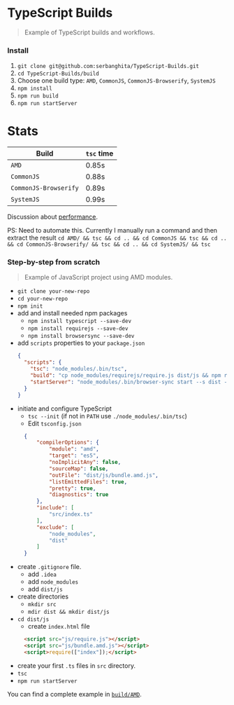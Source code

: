 # TypeScript Builds
> Example of TypeScript builds and workflows.

### Install

1. `git clone git@github.com:serbanghita/TypeScript-Builds.git`
1. `cd TypeScript-Builds/build`
1. Choose one build type: `AMD`, `CommonJS`, `CommonJS-Browserify`, `SystemJS`
1. `npm install`
1. `npm run build`
1. `npm run startServer`

# Stats

| Build  | `tsc` time |
| ------------- | ------------- |
| `AMD`  | 0.85s  |
| `CommonJS`  | 0.88s  |
| `CommonJS-Browserify`  | 0.89s  |
| `SystemJS`  | 0.99s  |

Discussion about [performance](https://github.com/Microsoft/TypeScript/issues/13538).

PS: Need to automate this. Currently I manually run a command and then extract the result `cd AMD/ && tsc && cd .. && cd CommonJS && tsc && cd .. && cd CommonJS-Browserify/ && tsc && cd .. && cd SystemJS/ && tsc`

### Step-by-step from scratch
> Example of JavaScript project using AMD modules.

* `git clone your-new-repo`
* `cd your-new-repo`
* `npm init`
* add and install needed npm packages
    * `npm install typescript --save-dev`
    * `npm install requirejs --save-dev`
    * `npm install browsersync --save-dev`
* add `scripts` properties to your `package.json`
    ```json
    {
      "scripts": {
        "tsc": "node_modules/.bin/tsc",
        "build": "cp node_modules/requirejs/require.js dist/js && npm run tsc",
        "startServer": "node_modules/.bin/browser-sync start --s dist --f dist --port 3000 --reload-debounce 1500 --no-ui"
      }
    }
    ```
* initiate and configure TypeScript
  * `tsc --init` (if not in `PATH` use `./node_modules/.bin/tsc`)
  * Edit `tsconfig.json`
  ```json
    {
        "compilerOptions": {
            "module": "amd",
            "target": "es5",
            "noImplicitAny": false,
            "sourceMap": false,
            "outFile": "dist/js/bundle.amd.js",
            "listEmittedFiles": true,
            "pretty": true,
            "diagnostics": true
        },
        "include": [
            "src/index.ts"
        ],
        "exclude": [
            "node_modules",
            "dist"
        ]
    }
  ```
* create `.gitignore` file.
  * add `.idea`
  * add `node_modules`
  * add `dist/js`
* create directories
    * `mkdir src`
    * `mdir dist && mkdir dist/js`
* `cd dist/js`
  * create `index.html` file
  ```html
    <script src="js/require.js"></script>
    <script src="js/bundle.amd.js"></script>
    <script>require(["index"]);</script>
  ```
* create your first `.ts` files in `src` directory.
* `tsc`
* `npm run startServer`


You can find a complete example in [`build/AMD`](./build/AMD).